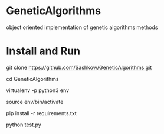 # GeneticAlgorithms
object oriented implementation of genetic algorithms methods

# Install and Run

git clone https://github.com/Sashkow/GeneticAlgorithms.git

cd GeneticAlgorithms

virtualenv -p python3 env

source env/bin/activate

pip install -r requirements.txt

python test.py
